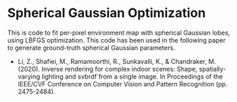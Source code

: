 # Spherical Gaussian Optimization
This is code to fit per-pixel environment map with spherical Gaussian lobes, using LBFGS optimization. This code has been used in the following paper to generate ground-truth spherical Gaussian parameters.
* Li, Z., Shafiei, M., Ramamoorthi, R., Sunkavalli, K., & Chandraker, M. (2020). Inverse rendering for complex indoor scenes: Shape, spatially-varying lighting and svbrdf from a single image. In Proceedings of the IEEE/CVF Conference on Computer Vision and Pattern Recognition (pp. 2475-2484).

